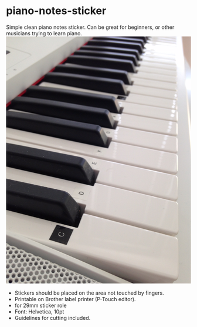 # piano-notes-sticker
Simple clean piano notes sticker. Can be great for beginners, or other musicians trying to learn piano. 
![piano notes sticker](/images/piano_notes_sticker_real.jpg)
* Stickers should be placed on the area not touched by fingers.
* Printable on Brother label printer (P-Touch editor).
* for 29mm sticker role
* Font: Helvetica, 10pt
* Guidelines for cutting included.
